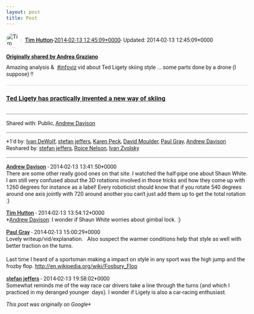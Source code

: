 ```yaml
---
layout: post
title: Post
---
```


<html><head><meta charset="utf-8"><title>Google+ post</title><style>body {font: 11pt Roboto, Arial, sans-serif; max-width: 640px; margin: 24px;}.author-photo {border-radius: 50%; margin-right: 10px; width: 40px;}.author {font-weight: 500;}.main-content {margin: 15px 0 15px;}.post-title {font-weight: bold;}.location {display: block; margin-top: 15px;}.location img {float: left; margin-right: 5px; width: 20px;}.media-link {display: inline-block; max-width: 100%; vertical-align: top;}.media-link p {margin-top: 5px; max-height: 4em; overflow: scroll;}.media {max-height: 100vh; max-width: 100%;}.video-placeholder {background: black; display: flex; height: 300px; max-width: 100%; width: 640px;}.play-icon {border-bottom: 30px solid transparent; border-left: 50px solid white; border-top: 30px solid transparent; color: white; margin: auto;}.album {max-height: 800px; overflow: scroll; width: calc(100vw - 48px);}.album .media-link {margin-right: 5px; max-width: 250px;}.album .media {max-height: 250px;}.link-embed {border-top: 1px solid lightgrey; display: block; margin-top: 20px;}.link-embed img {max-width: 100%;}.inline-link-embed {display: block;}.inline-link-embed img {vertical-align: middle;}.link-title {display: inline-block; font-size: medium; font-weight: 300; padding-left: 1em;}.reshare-attribution {display: block; font-weight: bold; margin-bottom: 10px;}.poll-image {margin-bottom: 5px; max-height: 300px; max-width: 500px;}.poll-choice {align-items: center; display: flex; margin-bottom: 5px; max-width: 500px;}.poll-choice-percentage {background-color: lightblue; height: 100%; left: 0; position: absolute; z-index: -1;}.poll-choice-selected {margin-right: 5px;}.poll-choice-results {border: 1px solid lightgray; border-radius: 5px; display: flex; line-height: 40px; overflow: hidden; padding: 0 8px; position: relative;}.poll-choice-results, .poll-choice-description {flex-grow: 1; margin-right: 10px;}.poll-choice-image {width: 100%;}.poll-choice-image, .poll-choice-image img {max-height: 40px; max-width: 100px;}.poll-choice-votes {max-height: 100px; overflow: auto;}.plus-entity-embed {color: black; display: block; text-decoration: none;}.plus-entity-embed-cover-photo {max-height: 300px; max-width: 100%;}.plus-entity-embed-info {padding: 0 1em 1em;}.plus-entity-embed-info h2 {font-weight: 500; margin: 10px 0;}.plus-entity-embed-info p {font-size: small; margin: 0;}.collection-owner-avatar {border-radius: 50%; border: 2px solid white; height: 40px; margin-top: -22px;}.visibility {padding: 1em 0; border-top: 1px solid grey;}.post-activity {padding: 1em 0; border-top: 1px solid grey;}.comments {border-top: 1px solid gray; padding-top: 1em;}.comment + .comment {margin-top: 1em;}.comment .media-link, .comment .inline-link-embed {margin-top: 5px;}</style></head><body><div style="margin-bottom:1em;"><div style="display:flex; align-items:center"><img class="author-photo" src="https://lh4.googleusercontent.com/-epo4ZZKNqEw/AAAAAAAAAAI/AAAAAAAAVSU/qu3LpcHEnoQ/s64-c/photo.jpg" alt="Tim Hutton"><a href="https://plus.google.com/+TimHutton" target="_blank" class="author">Tim Hutton</a> - <a target="_blank" href="https://plus.google.com/+TimHutton/posts/9bRESM1ndwy">2014-02-13 12:45:09+0000</a><span> - Updated: 2014-02-13 12:45:09+0000</span></div><div class="main-content"></div><div><a target="_blank" href="https://plus.google.com/+AndreaGraziano/posts/G7kW2C2FWmY" class="reshare-attribution">Originally shared by Andrea Graziano</a>Amazing analysis &amp;  <a rel="nofollow" class="ot-hashtag bidi_isolate" href="https://plus.google.com/s/%23infoviz/posts" >#infoviz</a> vid about Ted Ligety skiing style ... some parts done by a drone (I suppose) !!<a href="http://www.nytimes.com/newsgraphics/2014/sochi-olympics/giant-slalom.html" target="_blank" class="link-embed"><h3>Ted Ligety has practically invented a new way of skiing</h3><img src="http://graphics8.nytimes.com/newsgraphics/2014/sochi-olympics/45f2e7ec9f6c7e0919dbe57f56c679fcb4cb4894/giant-slalom.png" alt=""></a></div></div><div class="visibility">Shared with: Public, <a href="https://plus.google.com/104608798515690144709">Andrew Davison</a></div><div class="post-activity"><div class="plus-oners">+1'd by: <a href="https://plus.google.com/110838538679766163715">Ivan DeWolf</a>, <a href="https://plus.google.com/115958517486719853660">stefan jeffers</a>, <a href="https://plus.google.com/+KarenPeck">Karen Peck</a>, <a href="https://plus.google.com/+DavidMoulder">David Moulder</a>, <a href="https://plus.google.com/+PaulGrayUK">Paul Gray</a>, <a href="https://plus.google.com/+AndrewDavison">Andrew Davison</a></div><div class="resharers">Reshared by: <a href="https://plus.google.com/115958517486719853660">stefan jeffers</a>, <a href="https://plus.google.com/+RoiceNelson">Roice Nelson</a>, <a href="https://plus.google.com/110973063220214963934">Ivan Zvolsky</a></div></div><div class="comments"><div class="comment"><a target="_blank" href="https://plus.google.com/+AndrewDavison" class="author">Andrew Davison</a><span class="time"> - 2014-02-13 13:41:50+0000</span><div class="comment-content">There are some other really good ones on that site. I watched the half-pipe one about Shaun White. I am still very confused about the 3D rotations involved in those tricks and how they come up with 1260 degrees for instance as a label! Every roboticist should know that if you rotate 540 degrees around one axis jointly with 720 around another you can&#39;t just add them up to get the total rotation :) </div></div><div class="comment"><a target="_blank" href="https://plus.google.com/+TimHutton" class="author">Tim Hutton</a><span class="time"> - 2014-02-13 13:54:12+0000</span><div class="comment-content"><span class="proflinkWrapper"><span class="proflinkPrefix">+</span><a class="proflink bidi_isolate" href="https://plus.google.com/104608798515690144709" oid="104608798515690144709" >Andrew Davison</a></span>: I wonder if Shaun White worries about gimbal lock. :)</div></div><div class="comment"><a target="_blank" href="https://plus.google.com/+PaulGrayUK" class="author">Paul Gray</a><span class="time"> - 2014-02-13 15:00:29+0000</span><div class="comment-content">Lovely writeup/vid/explanation.   Also suspect the warmer conditions help that style as well with better traction on the turns.<br><br>Last time I heard of a sportsman making a impact on style in any sport was the high jump and the frozby flop. <a rel="nofollow" target="_blank" href="http://en.wikipedia.org/wiki/Fosbury_Flop" class="ot-anchor bidi_isolate" jslog="10929; track:click" dir="ltr">http://en.wikipedia.org/wiki/Fosbury_Flop</a></div></div><div class="comment"><a target="_blank" href="https://plus.google.com/115958517486719853660" class="author">stefan jeffers</a><span class="time"> - 2014-02-13 19:58:02+0000</span><div class="comment-content">Somewhat reminds me of the way race car drivers take a line through the turns (and which I practiced in my deranged younger  days). I wonder if Ligety is also a car-racing enthusiast.</div></div></div></body></html>

<i>This post was originally on Google+</i>